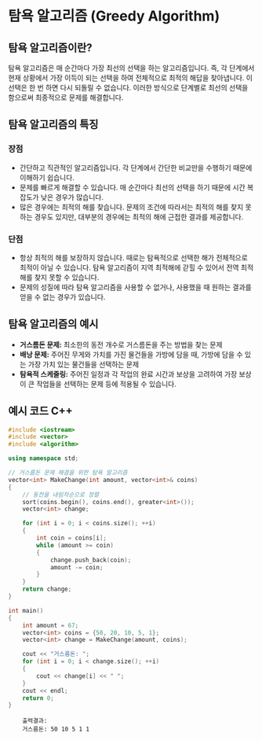 # 탐욕 알고리즘 (Greedy Algorithm)

## 탐욕 알고리즘이란?
 탐욕 알고리즘은 매 순간마다 가장 최선의 선택을 하는 알고리즘입니다. 즉, 각 단계에서 현재 상황에서 가장 이득이 되는 선택을 하여 전체적으로 최적의 해답을 찾아냅니다. 이 선택은 한 번 하면 다시 되돌릴 수 없습니다. 이러한 방식으로 단계별로 최선의 선택을 함으로써 최종적으로 문제를 해결합니다.

## 탐욕 알고리즘의 특징
 
 ### 장점
* 간단하고 직관적인 알고리즘입니다. 각 단계에서 간단한 비교만을 수행하기 때문에 이해하기 쉽습니다.
* 문제를 빠르게 해결할 수 있습니다. 매 순간마다 최선의 선택을 하기 때문에 시간 복잡도가 낮은 경우가 많습니다.
* 많은 경우에는 최적의 해를 찾습니다. 문제의 조건에 따라서는 최적의 해를 찾지 못하는 경우도 있지만, 대부분의 경우에는 최적의 해에 근접한 결과를 제공합니다.

 ### 단점
* 항상 최적의 해를 보장하지 않습니다. 때로는 탐욕적으로 선택한 해가 전체적으로 최적이 아닐 수 있습니다. 탐욕 알고리즘이 지역 최적해에 갇힐 수 있어서 전역 최적해를 찾지 못할 수 있습니다.
* 문제의 성질에 따라 탐욕 알고리즘을 사용할 수 없거나, 사용했을 때 원하는 결과를 얻을 수 없는 경우가 있습니다. 

## 탐욕 알고리즘의 예시
* **거스름돈 문제:** 최소한의 동전 개수로 거스름돈을 주는 방법을 찾는 문제
* **배낭 문제:** 주어진 무게와 가치를 가진 물건들을 가방에 담을 때, 가방에 담을 수 있는 가장 가치 있는 물건들을 선택하는 문제
* **탐욕적 스케줄링:** 주어진 일정과 각 작업의 완료 시간과 보상을 고려하여 가장 보상이 큰 작업들을 선택하는 문제 등에 적용될 수 있습니다.
 
## 예시 코드 C++
```cpp
#include <iostream>
#include <vector>
#include <algorithm>

using namespace std;

// 거스름돈 문제 해결을 위한 탐욕 알고리즘
vector<int> MakeChange(int amount, vector<int>& coins) 
{
    // 동전을 내림차순으로 정렬
    sort(coins.begin(), coins.end(), greater<int>()); 
    vector<int> change;

    for (int i = 0; i < coins.size(); ++i) 
    {
        int coin = coins[i];
        while (amount >= coin) 
        {
            change.push_back(coin);
            amount -= coin;
        }
    }
    return change;
}

int main() 
{
    int amount = 67;
    vector<int> coins = {50, 20, 10, 5, 1};
    vector<int> change = MakeChange(amount, coins);

    cout << "거스름돈: ";
    for (int i = 0; i < change.size(); ++i) 
    {
        cout << change[i] << " ";
    }
    cout << endl;
    return 0;
}
```

		출력결과:
		거스름돈: 50 10 5 1 1
